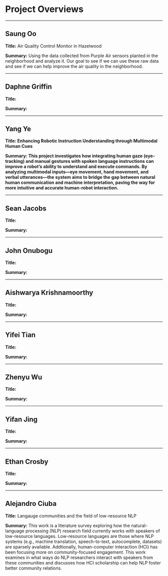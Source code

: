 # Project Overviews
***

## Saung Oo

**Title:** Air Quality Control Monitor in Hazelwood

**Summary:** Using the data collected from Purple Air sensors planted in the neighborhood and analyze it. Our goal to see if we can use these raw data and see if we can help improve the air quality in the neighborhood. 

***

## Daphne Griffin

**Title:**

**Summary:**

***

## Yang Ye

**Title: Enhancing Robotic Instruction Understanding through Multimodal Human Cues**

**Summary: This project investigates how integrating human gaze (eye-tracking) and manual gestures with spoken language instructions can improve a robot’s ability to understand and execute commands. By analyzing multimodal inputs—eye movement, hand movement, and verbal utterances—the system aims to bridge the gap between natural human communication and machine interpretation, paving the way for more intuitive and accurate human-robot interaction.**

***

## Sean Jacobs

**Title:**

**Summary:**

***

## John Onubogu

**Title:**

**Summary:**

***

## Aishwarya Krishnamoorthy

**Title:**

**Summary:**

***

## Yifei Tian

**Title:**

**Summary:**

***

## Zhenyu Wu

**Title:**

**Summary:**

***

## Yifan Jing

**Title:**

**Summary:**

***

## Ethan Crosby

**Title:**

**Summary:**

***

## Alejandro Ciuba

**Title:** Langauge communities and the field of low-resource NLP

**Summary:** This work is a literature survey exploring how the natural-language processing (NLP) research field currently works with speakers of low-resource languages. Low-resource languages are those where NLP systems (e.g., machine translation, speech-to-text, autocomplete, datasets) are sparsely available. Addtionally, human-computer interaction (HCI) has been focusing more on community-focused engagement. This work examines in what ways do NLP researchers interact with speakers from these communities and discusses how HCI scholarship can help NLP foster better community relations.
